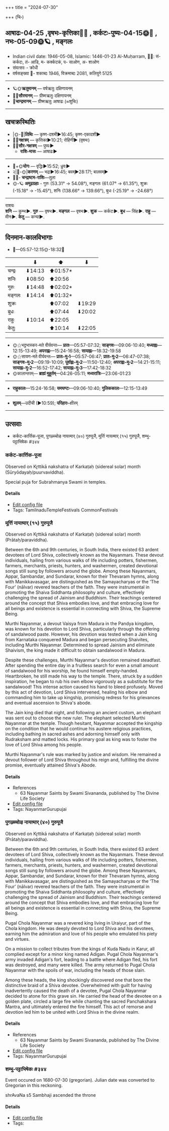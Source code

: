 +++
title = "2024-07-30"

+++
(चि॰)
## आषाढः-04-25  ,वृषभः-कृत्तिका🌛🌌  ,  कर्कटः-पुष्यः-04-15🌞🌌  ,  नभः-05-09🌞🪐  , मङ्गलः
- Indian civil date: 1946-05-08, Islamic: 1446-01-23 Al-Muḥarram, 🌌🌞: सं- कर्कटः, तं- आडि, म- कर्क्कटकं, प- साओण, अ- शाओण
- संवत्सरः - क्रोधी
- वर्षसङ्ख्या 🌛- शकाब्दः 1946, विक्रमाब्दः 2081, कलियुगे 5125
___________________
- 🪐🌞**ऋतुमानम्** — वर्षऋतुः दक्षिणायनम्
- 🌌🌞**सौरमानम्** — ग्रीष्मऋतुः दक्षिणायनम्
- 🌛**चान्द्रमानम्** — ग्रीष्मऋतुः आषाढः (≈शुचिः)
___________________


## खचक्रस्थितिः
- |🌞-🌛|**तिथिः** — कृष्ण-दशमी►16:45; कृष्ण-एकादशी►  
- 🌌🌛**नक्षत्रम्** — कृत्तिका►10:21; रोहिणी► (वृषभः)  
- 🌌🌞**सौर-नक्षत्रम्** — पुष्यः►  
  - **राशि-मासः** — आषाढः► 
___________________
- 🌛+🌞**योगः** — वृद्धिः►15:52; ध्रुवः►  
- २|🌛-🌞|**करणम्** — भद्रा►16:45; बवम्►28:17!; बालवम्►  
- 🌌🌛- **चन्द्राष्टम-राशिः**—तुला  
- 🌞-🪐 **अमूढग्रहाः** - गुरुः (53.31° → 54.08°), मङ्गलः (61.07° → 61.35°), शुक्रः (-15.18° → -15.45°), शनिः (138.66° → 139.66°), बुधः (-25.19° → -24.68°)
___________________
राशयः  
**शनि** — कुम्भः►. **गुरु** — वृषभः►. **मङ्गल** — वृषभः►. **शुक्र** — कर्कटः►. **बुध** — सिंहः►. **राहु** — मीनः►. **केतु** — कन्या►. 
___________________


## दिनमान-कालविभागाः
- 🌅—05:57-12:15🌞-18:32🌇  

|      |⬇     |⬆     |⬇     |
|------|-----|-----|------|
|चन्द्रः|⬇14:13 |⬆01:57*|     |
|शनिः   |⬇08:50 |⬆20:56 |     |
|गुरुः  |⬇14:48 |⬆02:02*|     |
|मङ्गलः |⬇14:14 |⬆01:32*|     |
|शुक्रः |     |⬆07:02 |⬇19:29 |
|बुधः   |     |⬆07:44 |⬇20:02 |
|राहुः  |⬇10:14 |⬆22:05 |     |
|केतुः  |     |⬆10:14 |⬇22:05 |
___________________
- 🌞⚝भट्टभास्कर-मते वीर्यवन्तः— **प्रातः**—05:57-07:32; **साङ्गवः**—09:06-10:40; **मध्याह्नः**—12:15-13:49; **अपराह्णः**—15:24-16:58; **सायाह्नः**—18:32-19:58  
- 🌞⚝सायण-मते वीर्यवन्तः— **प्रातः-मु॰1**—05:57-06:47; **प्रातः-मु॰2**—06:47-07:38; **साङ्गवः-मु॰2**—09:19-10:09; **पूर्वाह्णः-मु॰2**—11:50-12:40; **अपराह्णः-मु॰2**—14:21-15:11; **सायाह्नः-मु॰2**—16:52-17:42; **सायाह्नः-मु॰3**—17:42-18:32  
- 🌞कालान्तरम्— **ब्राह्मं मुहूर्तम्**—04:26-05:11; **मध्यरात्रिः**—23:06-01:23  
___________________
- **राहुकालः**—15:24-16:58; **यमघण्टः**—09:06-10:40; **गुलिककालः**—12:15-13:49  
___________________
- **शूलम्**—उदीची (►10:59); **परिहारः**–क्षीरम्  
___________________

## उत्सवाः
- कर्कट-कार्त्तिक-पूजा, पुगऴ्च्चोऴ नायऩ्मार् (४०) गुरुपूजै, मूर्त्ति नायऩ्मार् (१५) गुरुपूजै, शम्भु-पट्टाभिषेकः #३४४
### कर्कट-कार्त्तिक-पूजा

Observed on Kr̥ttikā nakshatra of Karkaṭaḥ (sidereal solar) month (Sūryōdayaḥ/puurvaviddha). 

Special puja for Subrahmanya Swami in temples.

#### Details
- [Edit config file](https://github.com/jyotisham/adyatithi/blob/master/devatA/kaumAra/sidereal_solar_month/nakshatra/04/03/ADik~kiruttikai.toml)
- Tags: TamilnaduTempleFestivals CommonFestivals


### मूर्त्ति नायऩ्मार् (१५) गुरुपूजै

Observed on Kr̥ttikā nakshatra of Karkaṭaḥ (sidereal solar) month (Prātaḥ/paraviddha). 

Between the 6th and 9th centuries, in South India, there existed 63 ardent devotees of Lord Shiva, collectively known as the Nayanmars. These devout individuals, hailing from various walks of life including potters, fishermen, farmers, merchants, priests, hunters, and washermen, created devotional songs still sung by followers around the globe. Among these Nayanmars, Appar, Sambandar, and Sundarar, known for their Thevaram hymns, along with Manikkavasagar, are distinguished as the Samayacharyas or the ‘The Four’ (nālvar) revered teachers of the faith. They were instrumental in promoting the Shaiva Siddhanta philosophy and culture, effectively challenging the spread of Jainism and Buddhism. Their teachings centered around the concept that Shiva embodies love, and that embracing love for all beings and existence is essential in connecting with Shiva, the Supreme Being.

Murthi Nayanmar, a devout Vaisya from Madura in the Pandya kingdom, was known for his devotion to Lord Shiva, particularly through the offering of sandalwood paste. However, his devotion was tested when a Jain king from Karnataka conquered Madura and began persecuting Shaivites, including Murthi Nayanmar. Determined to spread Jainism and eliminate Shaivism, the king made it difficult to obtain sandalwood in Madura.

Despite these challenges, Murthi Nayanmar's devotion remained steadfast. After spending the entire day in a fruitless search for even a small amount of sandalwood for his worship, he found himself empty-handed. Heartbroken, he still made his way to the temple. There, struck by a sudden inspiration, he began to rub his own elbow vigorously as a substitute for the sandalwood! This intense action caused his hand to bleed profusely. Moved by this act of devotion, Lord Shiva intervened, healing his elbow and commanding him to take up kingship, promising redress for his grievances and eventual ascension to Shiva's abode.

The Jain king died that night, and following an ancient custom, an elephant was sent out to choose the new ruler. The elephant selected Murthi Nayanmar at the temple. Though hesitant, Nayanmar accepted the kingship on the condition that he would continue his austere religious practices, including bathing in sacred ashes and adorning himself only with Rudraksham and matted locks. His primary goal as king was to foster the love of Lord Shiva among his people.

Murthi Nayanmar's rule was marked by justice and wisdom. He remained a devout follower of Lord Shiva throughout his reign and, fulfilling the divine promise, eventually attained Shiva's Abode.

#### Details
- References
  - 63 Nayanmar Saints by Swami Sivananda, published by The Divine Life Society
- [Edit config file](https://github.com/jyotisham/adyatithi/blob/master/mahApuruSha/nAyanmAr/sidereal_solar_month/nakshatra/04/03/mUrtti_nAyan2mAr_%2815%29_gurupUjai.toml)
- Tags: NayanmarGurupujai


### पुगऴ्च्चोऴ नायऩ्मार् (४०) गुरुपूजै

Observed on Kr̥ttikā nakshatra of Karkaṭaḥ (sidereal solar) month (Prātaḥ/paraviddha). 

Between the 6th and 9th centuries, in South India, there existed 63 ardent devotees of Lord Shiva, collectively known as the Nayanmars. These devout individuals, hailing from various walks of life including potters, fishermen, farmers, merchants, priests, hunters, and washermen, created devotional songs still sung by followers around the globe. Among these Nayanmars, Appar, Sambandar, and Sundarar, known for their Thevaram hymns, along with Manikkavasagar, are distinguished as the Samayacharyas or the ‘The Four’ (nālvar) revered teachers of the faith. They were instrumental in promoting the Shaiva Siddhanta philosophy and culture, effectively challenging the spread of Jainism and Buddhism. Their teachings centered around the concept that Shiva embodies love, and that embracing love for all beings and existence is essential in connecting with Shiva, the Supreme Being.

Pugal Chola Nayanmar was a revered king living in Uraiyur, part of the Chola kingdom. He was deeply devoted to Lord Shiva and his devotees, earning him the admiration and love of his people who emulated his piety and virtues.

On a mission to collect tributes from the kings of Kuda Nadu in Karur, all complied except for a minor king named Adigan. Pugal Chola Nayanmar's army invaded Adigan's fort, leading to a battle where Adigan fled, his fort was destroyed, and many were killed. The army returned to Pugal Chola Nayanmar with the spoils of war, including the heads of those slain.

Among these heads, the king shockingly discovered one that bore the distinctive braid of a Shiva devotee. Overwhelmed with guilt for having inadvertently caused the death of a devotee, Pugal Chola Nayanmar decided to atone for this grave sin. He carried the head of the devotee on a golden plate, circled a large fire while chanting the sacred Panchakshara Mantra, and ultimately entered the fire himself. This act of remorse and devotion led him to be united with Lord Shiva in the divine realm.

#### Details
- References
  - 63 Nayanmar Saints by Swami Sivananda, published by The Divine Life Society
- [Edit config file](https://github.com/jyotisham/adyatithi/blob/master/mahApuruSha/nAyanmAr/sidereal_solar_month/nakshatra/04/03/pugazhccOzha_nAyan2mAr_%2840%29_gurupUjai.toml)
- Tags: NayanmarGurupujai


### शम्भु-पट्टाभिषेकः #३४४

Event occured on 1680-07-30 (gregorian). Julian date was converted to Gregorian in this reckoning. 

shrAvaNa s5  Sambhaji ascended the throne

#### Details
- [Edit config file](https://github.com/jyotisham/adyatithi/blob/master/mahApuruSha/xatra-later/julian/day/07/20/shambhu-paTTAbhiShekaH.toml)
- Tags: 


